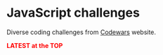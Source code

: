 # JavaScript challenges

Diverse coding challenges from [Codewars](https://www.codewars.com/about) website.


**<span style="color:red">LATEST at the TOP</span>**